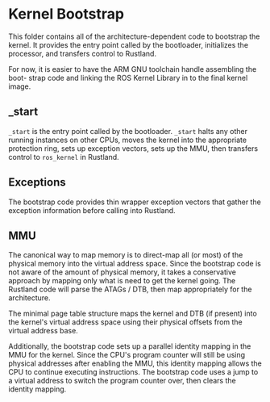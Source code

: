 Kernel Bootstrap
================

This folder contains all of the architecture-dependent code to bootstrap the
kernel. It provides the entry point called by the bootloader, initializes the
processor, and transfers control to Rustland.

For now, it is easier to have the ARM GNU toolchain handle assembling the boot-
strap code and linking the ROS Kernel Library in to the final kernel image.

_start
------

`_start` is the entry point called by the bootloader. `_start` halts any other
running instances on other CPUs, moves the kernel into the appropriate
protection ring, sets up exception vectors, sets up the MMU, then transfers
control to `ros_kernel` in Rustland.

Exceptions
----------

The bootstrap code provides thin wrapper exception vectors that gather the
exception information before calling into Rustland.

MMU
---

The canonical way to map memory is to direct-map all (or most) of the physical
memory into the virtual address space. Since the bootstrap code is not aware of
the amount of physical memory, it takes a conservative approach by mapping only
what is need to get the kernel going. The Rustland code will parse the ATAGs /
DTB, then map appropriately for the architecture.

The minimal page table structure maps the kernel and DTB (if present) into the
kernel's virtual address space using their physical offsets from the virtual
address base.

Additionally, the bootstrap code sets up a parallel identity mapping in the MMU
for the kernel. Since the CPU's program counter will still be using physical
addresses after enabling the MMU, this identity mapping allows the CPU to
continue executing instructions. The bootstrap code uses a jump to a virtual
address to switch the program counter over, then clears the identity mapping.
